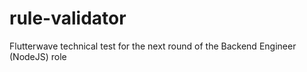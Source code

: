 # rule-validator
Flutterwave technical test for the next round of the Backend Engineer (NodeJS) role
